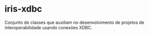 # iris-xdbc
Conjunto de classes que auxiliam no desenvolvimento de projetos de interoperabilidade usando conexões XDBC.
